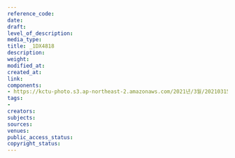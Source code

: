 ```yaml
---
reference_code: 
date: 
draft: 
level_of_description: 
media_type: 
title: _1DX4818
description: 
weight: 
modified_at: 
created_at: 
link: 
components:
- https://kctu-photo.s3.ap-northeast-2.amazonaws.com/2021년/3월/20210315_'거침없는+민주노총!+110만의+총파업'+2021년+민주노총+투쟁선포+기자회견/_1DX4818.jpg
tags:
- 
creators: 
subjects: 
sources: 
venues: 
public_access_status: 
copyright_status: 
---
```

